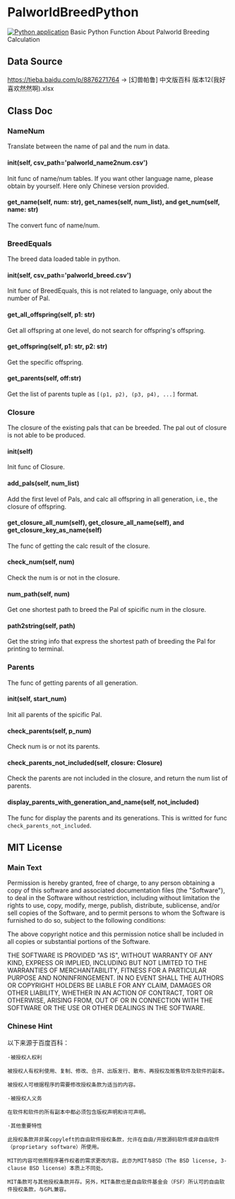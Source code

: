 # PalworldBreedPython
[![Python application](https://github.com/liuxunchenglxc/PalworldBreedPython/actions/workflows/python-app.yml/badge.svg)](https://github.com/liuxunchenglxc/PalworldBreedPython/actions/workflows/python-app.yml)
Basic Python Function About Palworld Breeding Calculation

## Data Source
https://tieba.baidu.com/p/8876271764 -> [幻兽帕鲁] 中文版百科 版本12(我好喜欢然然啊).xlsx

## Class Doc

### NameNum
Translate between the name of pal and the num in data.
#### __init__(self, csv_path='palworld_name2num.csv')
Init func of name/num tables. If you want other language name, please obtain by yourself. Here only Chinese version provided.
#### get_name(self, num: str), get_names(self, num_list), and get_num(self, name: str)
The convert func of name/num.

### BreedEquals
The breed data loaded table in python.
#### __init__(self, csv_path='palworld_breed.csv')
Init func of BreedEquals, this is not related to language, only about the number of Pal.
#### get_all_offspring(self, p1: str)
Get all offspring at one level, do not search for offspring's offspring.
#### get_offspring(self, p1: str, p2: str)
Get the specific offspring.
#### get_parents(self, off:str)
Get the list of parents tuple as `[(p1, p2), (p3, p4), ...]` format.

### Closure
The closure of the existing pals that can be breeded. The pal out of closure is not able to be produced.
#### __init__(self)
Init func of Closure.
#### add_pals(self, num_list)
Add the first level of Pals, and calc all offspring in all generation, i.e., the closure of offspring.
#### get_closure_all_num(self), get_closure_all_name(self), and get_closure_key_as_name(self)
The func of getting the calc result of the closure.
#### check_num(self, num)
Check the num is or not in the closure.
#### num_path(self, num)
Get one shortest path to breed the Pal of spicific num in the closure.
#### path2string(self, path)
Get the string info that express the shortest path of breeding the Pal for printing to terminal.

### Parents
The func of getting parents of all generation.
#### __init__(self, start_num)
Init all parents of the spicific Pal.
#### check_parents(self, p_num)
Check num is or not its parents.
#### check_parents_not_included(self, closure: Closure)
Check the parents are not included in the closure, and return the num list of parents.
#### display_parents_with_generation_and_name(self, not_included)
The func for display the parents and its generations. This is writted for func `check_parents_not_included`.

## MIT License
### Main Text
Permission is hereby granted, free of charge, to any person obtaining a copy
of this software and associated documentation files (the "Software"), to deal
in the Software without restriction, including without limitation the rights
to use, copy, modify, merge, publish, distribute, sublicense, and/or sell
copies of the Software, and to permit persons to whom the Software is
furnished to do so, subject to the following conditions:

The above copyright notice and this permission notice shall be included in all
copies or substantial portions of the Software.

THE SOFTWARE IS PROVIDED "AS IS", WITHOUT WARRANTY OF ANY KIND, EXPRESS OR
IMPLIED, INCLUDING BUT NOT LIMITED TO THE WARRANTIES OF MERCHANTABILITY,
FITNESS FOR A PARTICULAR PURPOSE AND NONINFRINGEMENT. IN NO EVENT SHALL THE
AUTHORS OR COPYRIGHT HOLDERS BE LIABLE FOR ANY CLAIM, DAMAGES OR OTHER
LIABILITY, WHETHER IN AN ACTION OF CONTRACT, TORT OR OTHERWISE, ARISING FROM,
OUT OF OR IN CONNECTION WITH THE SOFTWARE OR THE USE OR OTHER DEALINGS IN THE
SOFTWARE.
### Chinese Hint
以下来源于百度百科：

```
·被授权人权利

被授权人有权利使用、复制、修改、合并、出版发行、散布、再授权及贩售软件及软件的副本。

被授权人可根据程序的需要修改授权条款为适当的内容。

·被授权人义务

在软件和软件的所有副本中都必须包含版权声明和许可声明。

·其他重要特性

此授权条款并非属copyleft的自由软件授权条款，允许在自由/开放源码软件或非自由软件（proprietary software）所使用。

MIT的内容可依照程序著作权者的需求更改内容。此亦为MIT与BSD（The BSD license, 3-clause BSD license）本质上不同处。

MIT条款可与其他授权条款并存。另外，MIT条款也是自由软件基金会（FSF）所认可的自由软件授权条款，与GPL兼容。
```

